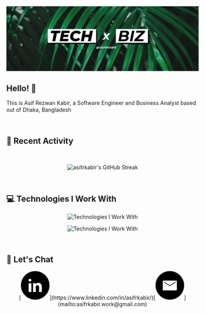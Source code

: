 <a href="https://www.linkedin.com/in/asifrkabir">
    <img src="https://raw.githubusercontent.com/asifrkabir/asifrkabir/main/images/cover-img-1.jpg" />
</a>

## Hello! :wave:

<p>This is Asif Rezwan Kabir, a Software Engineer and Business Analyst based out of Dhaka, Bangladesh <img src="https://raw.githubusercontent.com/asifrkabir/asifrkabir/main/images/bangladesh-flag-icon.svg" width="20" height="15" /></p>

<br />

## :calendar: Recent Activity

<br />

<p align="center">
    <img src="https://streak-stats.demolab.com?user=asifrkabir&theme=merko&hide_border=true&card_width=800&background=00000000&fire=14AD66&ring=14AD66&sideNums=14AD66&sideLabels=34AD76" alt="asifrkabir's GitHub Streak" />
</p>

<br />

## :computer: Technologies I Work With

<p align="center">
    <img src="https://skillicons.dev/icons?i=java,spring,ts,nextjs,react,express,mongodb" alt="Technologies I Work With" />
</p>
<p align="center">
    <img src="https://skillicons.dev/icons?i=mysql,postgres,html,css,js,nodejs,tailwind,prisma" alt="Technologies I Work With" />
</p>

<br />

## :handshake: Let's Chat

<p align="center">[<img height="75" src="https://raw.githubusercontent.com/asifrkabir/asifrkabir/main/images/linkedin-icon.svg">](https://www.linkedin.com/in/asifrkabir/)[<img height="75" src="https://raw.githubusercontent.com/asifrkabir/asifrkabir/main/images/email-icon.svg">](mailto:asifrkabir.work@gmail.com)</p>
